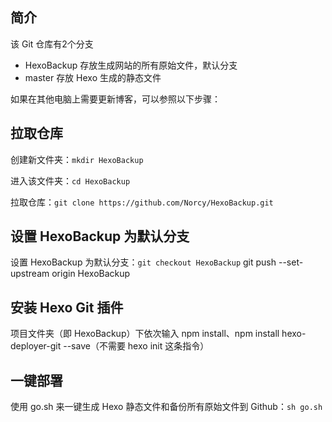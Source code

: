## 简介
该 Git 仓库有2个分支

+ HexoBackup 存放生成网站的所有原始文件，默认分支
+ master 存放 Hexo 生成的静态文件

如果在其他电脑上需要更新博客，可以参照以下步骤：

##  拉取仓库
创建新文件夹：`mkdir HexoBackup`

进入该文件夹：`cd HexoBackup`

拉取仓库：`git clone https://github.com/Norcy/HexoBackup.git`

## 设置 HexoBackup 为默认分支
设置 HexoBackup 为默认分支：`git checkout HexoBackup`
git push --set-upstream origin HexoBackup

## 安装 Hexo Git 插件
项目文件夹（即 HexoBackup）下依次输入 npm install、npm install hexo-deployer-git --save（不需要 hexo init 这条指令）

## 一键部署
使用 go.sh 来一键生成 Hexo 静态文件和备份所有原始文件到 Github：`sh go.sh`


